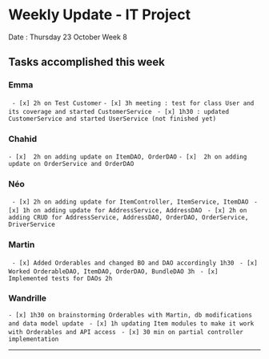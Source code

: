 # Weekly Update - IT Project

Date : Thursday 23 October
Week 8

## Tasks accomplished this week

### Emma

` - [x] 2h on Test Customer`
` - [x] 3h meeting : test for class User and its coverage and started CustomerService `
` - [x] 1h30 : updated CustomerService and started UserService (not finished yet)`

### Chahid

` - [x]  2h on adding update on ItemDAO, OrderDAO `
` - [x]  2h on adding update on OrderService and OrderDAO `
### Néo 

` - [x] 2h on adding update for ItemController, ItemService, ItemDAO`
` - [x] 1h on adding update for AddressService, AddressDAO`
` - [x] 2h on adding CRUD for AddressService, AddressDAO, OrderDAO, OrderService, DriverService`

### Martin

` - [x] Added Orderables and changed BO and DAO accordingly 1h30`
` - [x] Worked OrderableDAO, ItemDAO, OrderDAO, BundleDAO 3h`
` - [x] Implemented tests for DAOs 2h`

### Wandrille

` - [x] 1h30 on brainstorming Orderables with Martin, db modifications and data model update `
` - [x] 1h updating Item modules to make it work with Orderables and API access`
` - [x] 30 min on partial controller implementation`

---
